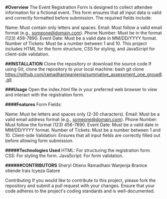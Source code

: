 **#Overview**
The Event Registration Form is designed to collect attendee information for a fictional event. This form ensures that all input data is valid and correctly formatted before submission. The required fields include:

Name: Must contain only letters and spaces.
Email: Must follow a valid email format (e.g., someone@domain.com).
Phone Number: Must be in the format (123) 456-7890.
Event Date: Must be a valid date in MM/DD/YYYY format.
Number of Tickets: Must be a number between 1 and 10.
This project includes HTML for the form structure, CSS for styling, and JavaScript for client-side validation.

**##INSTALLATION**
Clone the repository or download the source code
If using Git, clone the repository to your local machine: bash git clone https://github.com/ramadhaniwanjenja/summative_assessment_one_group8.git

**###Usage**
Open the index.html file in your preferred web browser to view and interact with the registration form.

**####Features**
Form Fields:

Name: Must be letters and spaces only (2-30 characters).
Email: Must be a valid email address format (e.g., someone@domain.com).
Phone Number: Must follow the format (123) 456-7890.
Event Date: Must be a valid date in MM/DD/YYYY format.
Number of Tickets: Must be a number between 1 and 10.
Client-side Validation: Ensures that all input fields are correctly filled out before allowing form submission.

**#####Technologies Used**
HTML: For structuring the registration form.
CSS: For styling the form.
JavaScript: For form validation.

**######CONTRIBUTORS**
Sheryl Otieno
Ramadhani Wanjenja
Branice otiende
Irais Icyeza Gatore

Contributing
If you would like to contribute to this project, please fork the repository and submit a pull request with your changes. Ensure that your code adheres to the project's coding standards and is well-documented.
